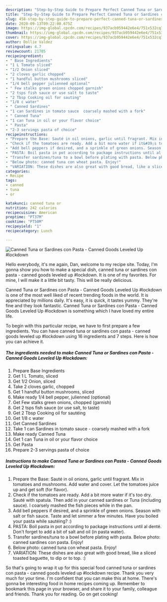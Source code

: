 ```yaml
---
description: "Step-by-Step Guide to Prepare Perfect Canned Tuna or Sardines con Pasta - Canned Goods Leveled Up #lockdown"
title: "Step-by-Step Guide to Prepare Perfect Canned Tuna or Sardines con Pasta - Canned Goods Leveled Up #lockdown"
slug: 458-step-by-step-guide-to-prepare-perfect-canned-tuna-or-sardines-con-pasta-canned-goods-leveled-up-lockdown
date: 2020-09-13T09:22:00.675Z
image: https://img-global.cpcdn.com/recipes/937acb959442e6e4/751x532cq70/canned-tuna-or-sardines-con-pasta-canned-goods-leveled-up-lockdown-recipe-main-photo.jpg
thumbnail: https://img-global.cpcdn.com/recipes/937acb959442e6e4/751x532cq70/canned-tuna-or-sardines-con-pasta-canned-goods-leveled-up-lockdown-recipe-main-photo.jpg
cover: https://img-global.cpcdn.com/recipes/937acb959442e6e4/751x532cq70/canned-tuna-or-sardines-con-pasta-canned-goods-leveled-up-lockdown-recipe-main-photo.jpg
author: Dollie Valdez
ratingvalue: 4.7
reviewcount: 21705
recipeingredient:
- " Base Ingredients"
- "1 L Tomato sliced"
- "1/2 Onion sliced"
- "2 cloves garlic chopped"
- "1 handful button mushrooms sliced"
- "1/4 bell pepper julienned optional"
- " Few stalks green onions chopped garnish"
- "2 tsps fish sauce or use salt to taste"
- "2 Tbsp Cooking oil for sauting"
- "1/8 c water"
- " Canned Sardines"
- "1 can Sardines in tomato sauce  coarsely mashed with a fork"
- " Canned Tuna"
- "1 can Tuna in oil or your flavor choice"
- " Pasta"
- "2-3 servings pasta of choice"
recipeinstructions:
- "Prepare the Base: Sauté in oil onions, garlic until fragrant. Mix in tomatoes and mushrooms. Add water and cover. Let the tomatoes juice up and get soft (for flavor)."
- "Check if the tomatoes are ready. Add a bit more water if it&#39;s too dry. Sauté with spatula. Then add in your canned sardines or Tuna (including sauce). I coarsely mashed the fish pieces while in the pan."
- "Add bell peppers if desired, and a sprinkle of green onions. Season with salt or fish sauce. Taste and let simmer a few minutes. Have you boiled your pasta while sautéing? :)"
- "PASTA: Boil pasta in pot according to package instructions until al denté. Don&#39;t forget to add a bit of salt and oil (in pasta water)."
- "Transfer sardines/tuna to a bowl before plating with pasta. Below photo: canned sardines con pasta. Enjoy!"
- "Below photo: canned tuna con wheat pasta. Enjoy!"
- "VARIATION: These dishes are also great with good bread, like a sliced toasted baguette, to dip or to top. :)"
categories:
- Recipe
tags:
- canned
- tuna
- or

katakunci: canned tuna or 
nutrition: 242 calories
recipecuisine: American
preptime: "PT37M"
cooktime: "PT50M"
recipeyield: "1"
recipecategory: Lunch

---
```



![Canned Tuna or Sardines con Pasta - Canned Goods Leveled Up #lockdown](https://img-global.cpcdn.com/recipes/937acb959442e6e4/751x532cq70/canned-tuna-or-sardines-con-pasta-canned-goods-leveled-up-lockdown-recipe-main-photo.jpg)

Hello everybody, it's me again, Dan, welcome to my recipe site. Today, I'm gonna show you how to make a special dish, canned tuna or sardines con pasta - canned goods leveled up #lockdown. It is one of my favorites. For mine, I will make it a little bit tasty. This will be really delicious.



Canned Tuna or Sardines con Pasta - Canned Goods Leveled Up #lockdown is one of the most well liked of recent trending foods in the world. It is appreciated by millions daily. It's easy, it is quick, it tastes yummy. They're fine and they look fantastic. Canned Tuna or Sardines con Pasta - Canned Goods Leveled Up #lockdown is something which I have loved my entire life.


To begin with this particular recipe, we have to first prepare a few ingredients. You can have canned tuna or sardines con pasta - canned goods leveled up #lockdown using 16 ingredients and 7 steps. Here is how you can achieve it.

<!--inarticleads1-->

##### The ingredients needed to make Canned Tuna or Sardines con Pasta - Canned Goods Leveled Up #lockdown:

1. Prepare  Base Ingredients
1. Get 1 L Tomato, sliced
1. Get 1/2 Onion, sliced
1. Take 2 cloves garlic, chopped
1. Get 1 handful button mushrooms, sliced
1. Make ready 1/4 bell pepper, julienned (optional)
1. Get  Few stalks green onions, chopped (garnish)
1. Get 2 tsps fish sauce (or use salt, to taste)
1. Get 2 Tbsp Cooking oil for sautéing
1. Get 1/8 c water
1. Get  Canned Sardines
1. Take 1 can Sardines in tomato sauce - coarsely mashed with a fork
1. Make ready  Canned Tuna
1. Get 1 can Tuna in oil or your flavor choice
1. Get  Pasta
1. Prepare 2-3 servings pasta of choice




<!--inarticleads2-->

##### Instructions to make Canned Tuna or Sardines con Pasta - Canned Goods Leveled Up #lockdown:

1. Prepare the Base: Sauté in oil onions, garlic until fragrant. Mix in tomatoes and mushrooms. Add water and cover. Let the tomatoes juice up and get soft (for flavor).
1. Check if the tomatoes are ready. Add a bit more water if it&#39;s too dry. Sauté with spatula. Then add in your canned sardines or Tuna (including sauce). I coarsely mashed the fish pieces while in the pan.
1. Add bell peppers if desired, and a sprinkle of green onions. Season with salt or fish sauce. Taste and let simmer a few minutes. Have you boiled your pasta while sautéing? :)
1. PASTA: Boil pasta in pot according to package instructions until al denté. Don&#39;t forget to add a bit of salt and oil (in pasta water).
1. Transfer sardines/tuna to a bowl before plating with pasta. Below photo: canned sardines con pasta. Enjoy!
1. Below photo: canned tuna con wheat pasta. Enjoy!
1. VARIATION: These dishes are also great with good bread, like a sliced toasted baguette, to dip or to top. :)




So that's going to wrap it up for this special food canned tuna or sardines con pasta - canned goods leveled up #lockdown recipe. Thank you very much for your time. I'm confident that you can make this at home. There's gonna be interesting food in home recipes coming up. Remember to bookmark this page in your browser, and share it to your family, colleague and friends. Thank you for reading. Go on get cooking!
